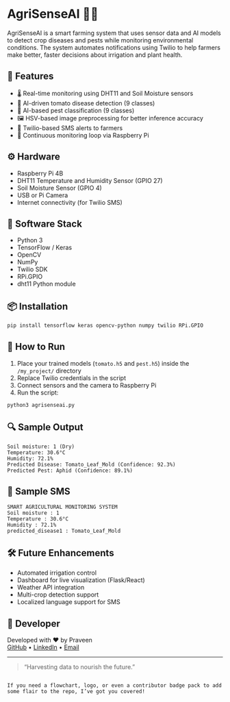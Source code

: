 

# AgriSenseAI 🌾📡

AgriSenseAI is a smart farming system that uses sensor data and AI models to detect crop diseases and pests while monitoring environmental conditions. The system automates notifications using Twilio to help farmers make better, faster decisions about irrigation and plant health.

## 📌 Features

- 🌡️ Real-time monitoring using DHT11 and Soil Moisture sensors  
- 🌿 AI-driven tomato disease detection (9 classes)  
- 🐛 AI-based pest classification (9 classes)  
- 🖼️ HSV-based image preprocessing for better inference accuracy  
- 📲 Twilio-based SMS alerts to farmers  
- 🔄 Continuous monitoring loop via Raspberry Pi  

## ⚙️ Hardware

- Raspberry Pi 4B  
- DHT11 Temperature and Humidity Sensor (GPIO 27)  
- Soil Moisture Sensor (GPIO 4)  
- USB or Pi Camera  
- Internet connectivity (for Twilio SMS)  

## 🧠 Software Stack

- Python 3  
- TensorFlow / Keras  
- OpenCV  
- NumPy  
- Twilio SDK  
- RPi.GPIO  
- dht11 Python module  

## 📦 Installation

```bash
pip install tensorflow keras opencv-python numpy twilio RPi.GPIO
```

## 🚀 How to Run

1. Place your trained models (`tomato.h5` and `pest.h5`) inside the `/my_project/` directory  
2. Replace Twilio credentials in the script  
3. Connect sensors and the camera to Raspberry Pi  
4. Run the script:

```bash
python3 agrisenseai.py
```

## 🔍 Sample Output

```
Soil moisture: 1 (Dry)
Temperature: 30.6°C
Humidity: 72.1%
Predicted Disease: Tomato_Leaf_Mold (Confidence: 92.3%)
Predicted Pest: Aphid (Confidence: 89.1%)
```

## 📲 Sample SMS

```
SMART AGRICULTURAL MONITORING SYSTEM
Soil moisture : 1
Temperature : 30.6°C
Humidity : 72.1%
predicted_disease1 : Tomato_Leaf_Mold
```

## 🛠️ Future Enhancements

- Automated irrigation control  
- Dashboard for live visualization (Flask/React)  
- Weather API integration  
- Multi-crop detection support  
- Localized language support for SMS  

## 🙌 Developer

Developed with ❤️ by Praveen  
[GitHub](https://github.com/) • [LinkedIn](https://www.linkedin.com/) • [Email](mailto:gpraveenkumar2005@gmail.com)

---

> “Harvesting data to nourish the future.”
```

If you need a flowchart, logo, or even a contributor badge pack to add some flair to the repo, I’ve got you covered!
